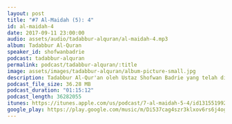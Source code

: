 ```yaml
---
layout: post
title: "#7 Al-Maidah (5): 4"
id: al-maidah-4
date: 2017-09-11 23:00:00
audio: assets/audio/tadabbur-alquran/al-maidah-4.mp3
album: Tadabbur Al-Quran
speaker_id: shofwanbadrie
podcast: tadabbur-alquran
permalink: podcast/tadabbur-alquran/:title
image: assets/images/tadabbur-alquran/album-picture-small.jpg
description: Tadabbur Al-Qur'an oleh Ustaz Shofwan Badrie yang telah diadakan di The Glasshouse, Subang Jaya pada 11 September 2017.
podcast_file_size: 36.28 MB
podcast_duration: "01:15:12"
podcast_length: 36282055
itunes: https://itunes.apple.com/us/podcast/7-al-maidah-5-4/id1315519921?i=1000395023108&mt=2
google_play: https://play.google.com/music/m/Di537cag4szr3klxov6rs6j4ogy?t=7_Al-Maidah_5_4-Tadabbur_Al-Quran
---
```

